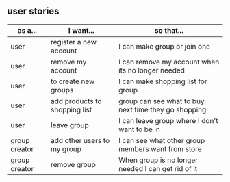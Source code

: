 ## user stories
|as a...        | I want...                     |so that...                                             |
|-              |-                              |-                                                      |
|user           |register a new account         |I can make group or join one                           |
|user           |remove my account              |I can remove my account when its no longer needed      |
|user           |to create new groups           |I can make shopping list for group                     |
|user           |add products to shopping list  |group can see what to buy next time they go shopping 	|
|user		    |leave group                    |I can leave group where I don't want to be in          |
|group creator  |add other users to my group    |I can see what other group members want from store	    |
|group creator  |remove group                   |When group is no longer needed I can get rid of it     |